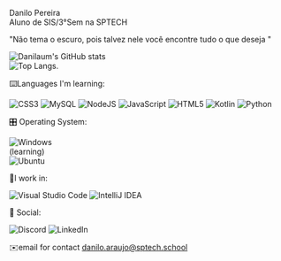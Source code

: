 Danilo Pereira </br>
Aluno de SIS/3°Sem na SPTECH </br>

"Não tema o escuro, pois talvez nele você encontre tudo o que deseja "</br>

![Danilaum's GitHub stats](https://github-readme-stats.vercel.app/api?username=Danilaum&theme=vue-dark&show_icons=true) <br>
![Top Langs](https://github-readme-stats.vercel.app/api/top-langs/?username=Danilaum&layout=donut&theme=vue-dark).

⌨️Languages I'm learning:

![CSS3](https://img.shields.io/badge/css3-%231572B6.svg?style=for-the-badge&logo=css3&logoColor=white) 
![MySQL](https://img.shields.io/badge/mysql-%2300f.svg?style=for-the-badge&logo=mysql&logoColor=white)
![NodeJS](https://img.shields.io/badge/node.js-6DA55F?style=for-the-badge&logo=node.js&logoColor=white)
![JavaScript](https://img.shields.io/badge/javascript-%23323330.svg?style=for-the-badge&logo=javascript&logoColor=%23F7DF1E)
![HTML5](https://img.shields.io/badge/html5-%23E34F26.svg?style=for-the-badge&logo=html5&logoColor=white)
![Kotlin](https://img.shields.io/badge/kotlin-%237F52FF.svg?style=for-the-badge&logo=kotlin&logoColor=white)
![Python](https://img.shields.io/badge/python-3670A0?style=for-the-badge&logo=python&logoColor=ffdd54)

🎛️ Operating System:

![Windows](https://img.shields.io/badge/Windows-0078D6?style=for-the-badge&logo=windows&logoColor=white)
<br>
(learning)
<br>
![Ubuntu](https://img.shields.io/badge/Ubuntu-E95420?style=for-the-badge&logo=ubuntu&logoColor=white)

💼I work in:

![Visual Studio Code](https://img.shields.io/badge/Visual%20Studio%20Code-0078d7.svg?style=for-the-badge&logo=visual-studio-code&logoColor=white)
![IntelliJ IDEA](https://img.shields.io/badge/IntelliJIDEA-000000.svg?style=for-the-badge&logo=intellij-idea&logoColor=white)

💬 Social:

![Discord](https://img.shields.io/badge/Discord-%235865F2.svg?style=for-the-badge&logo=discord&logoColor=white)
![LinkedIn](https://img.shields.io/badge/linkedin-%230077B5.svg?style=for-the-badge&logo=linkedin&logoColor=white)

✉️email for contact danilo.araujo@sptech.school
